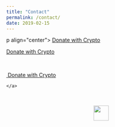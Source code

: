 ```yaml
---
title: "Contact"
permalink: /contact/
date: 2019-02-15
---
```




<div>
  p align="center">
  <a class="donate-with-crypto"
     href="https://commerce.coinbase.com/checkout/6da189f179bc31">
    <span>Donate with Crypto</span>
  </a>
  <script src="https://commerce.coinbase.com/v1/checkout.js">
  </script>
  </p>
</div>

<div>
  <a class="donate-with-crypto"
     href="https://commerce.coinbase.com/checkout/6da189f179bc31">
    <span>Donate with Crypto</span>
  </a>
  <script src="https://commerce.coinbase.com/v1/checkout.js">
  </script>
</div>


<div id="feed-meeee">
  <br />
  <p align="center">
    <a style="display: inline-block;" href="https://paypal.me/kjs303">
        <div>
          <a class="donate-with-crypto"
             href="https://commerce.coinbase.com/checkout/6da189f179bc31">
            <span>Donate with Crypto</span>
          </a>
          <script src="https://commerce.coinbase.com/v1/checkout.js">
          </script>
        </div>

    </a>
  </p>
</div>


<div id="feed-meeee">
  <br />
  <p align="center">
    <a style="display: inline-block;" href="https://paypal.me/kjs303">
      <img height="40" src="https://camo.githubusercontent.com/0e9e5cac101f7093336b4589c380ab5dcfdcbab0/68747470733a2f2f63646e2e6a7364656c6976722e6e65742f67682f74776f6c66736f6e2f70617970616c2d6769746875622d627574746f6e40312e302e302f646973742f627574746f6e2e737667" />
    </a>
  </p>
</div>

